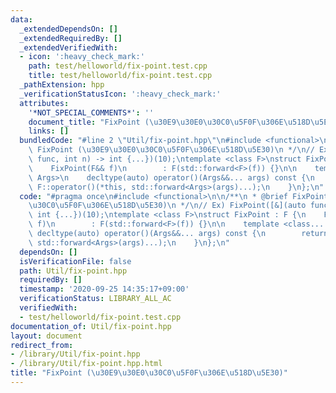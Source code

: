 ```yaml
---
data:
  _extendedDependsOn: []
  _extendedRequiredBy: []
  _extendedVerifiedWith:
  - icon: ':heavy_check_mark:'
    path: test/helloworld/fix-point.test.cpp
    title: test/helloworld/fix-point.test.cpp
  _pathExtension: hpp
  _verificationStatusIcon: ':heavy_check_mark:'
  attributes:
    '*NOT_SPECIAL_COMMENTS*': ''
    document_title: "FixPoint (\u30E9\u30E0\u30C0\u5F0F\u306E\u518D\u5E30)"
    links: []
  bundledCode: "#line 2 \"Util/fix-point.hpp\"\n#include <functional>\n\n/**\n * @brief\
    \ FixPoint (\u30E9\u30E0\u30C0\u5F0F\u306E\u518D\u5E30)\n */\n// Ex) FixPoint([&](auto\
    \ func, int n) -> int {...})(10);\ntemplate <class F>\nstruct FixPoint : F {\n\
    \    FixPoint(F&& f)\n        : F(std::forward<F>(f)) {}\n\n    template <class...\
    \ Args>\n    decltype(auto) operator()(Args&&... args) const {\n        return\
    \ F::operator()(*this, std::forward<Args>(args)...);\n    }\n};\n"
  code: "#pragma once\n#include <functional>\n\n/**\n * @brief FixPoint (\u30E9\u30E0\
    \u30C0\u5F0F\u306E\u518D\u5E30)\n */\n// Ex) FixPoint([&](auto func, int n) ->\
    \ int {...})(10);\ntemplate <class F>\nstruct FixPoint : F {\n    FixPoint(F&&\
    \ f)\n        : F(std::forward<F>(f)) {}\n\n    template <class... Args>\n   \
    \ decltype(auto) operator()(Args&&... args) const {\n        return F::operator()(*this,\
    \ std::forward<Args>(args)...);\n    }\n};\n"
  dependsOn: []
  isVerificationFile: false
  path: Util/fix-point.hpp
  requiredBy: []
  timestamp: '2020-09-25 14:35:17+09:00'
  verificationStatus: LIBRARY_ALL_AC
  verifiedWith:
  - test/helloworld/fix-point.test.cpp
documentation_of: Util/fix-point.hpp
layout: document
redirect_from:
- /library/Util/fix-point.hpp
- /library/Util/fix-point.hpp.html
title: "FixPoint (\u30E9\u30E0\u30C0\u5F0F\u306E\u518D\u5E30)"
---
```

